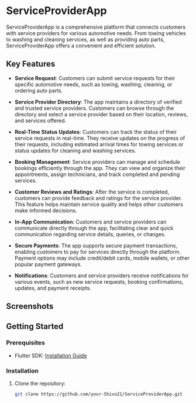 # ServiceProviderApp

ServiceProviderApp is a comprehensive platform that connects customers with service providers for various automotive needs. From towing vehicles to washing and cleaning services, as well as providing auto parts, ServiceProviderApp offers a convenient and efficient solution.

## Key Features

- **Service Request**: Customers can submit service requests for their specific automotive needs, such as towing, washing, cleaning, or ordering auto parts.

- **Service Provider Directory**: The app maintains a directory of verified and trusted service providers. Customers can browse through the directory and select a service provider based on their location, reviews, and services offered.

- **Real-Time Status Updates**: Customers can track the status of their service requests in real-time. They receive updates on the progress of their requests, including estimated arrival times for towing services or status updates for cleaning and washing services.

- **Booking Management**: Service providers can manage and schedule bookings efficiently through the app. They can view and organize their appointments, assign technicians, and track completed and pending services.

- **Customer Reviews and Ratings**: After the service is completed, customers can provide feedback and ratings for the service provider. This feature helps maintain service quality and helps other customers make informed decisions.

- **In-App Communication**: Customers and service providers can communicate directly through the app, facilitating clear and quick communication regarding service details, queries, or changes.

- **Secure Payments**: The app supports secure payment transactions, enabling customers to pay for services directly through the platform. Payment options may include credit/debit cards, mobile wallets, or other popular payment gateways.

- **Notifications**: Customers and service providers receive notifications for various events, such as new service requests, booking confirmations, updates, and payment receipts.

## Screenshots



## Getting Started

### Prerequisites

- Flutter SDK: [Installation Guide](https://flutter.dev/docs/get-started/install)

### Installation

1. Clone the repository:

   ```bash
   git clone https://github.com/your-Shivu21/ServiceProviderApp.git
